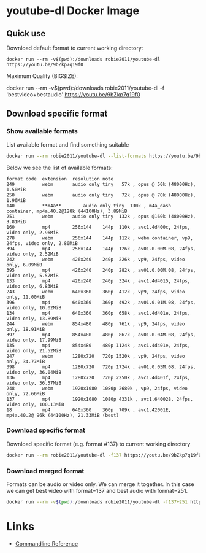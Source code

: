 # youtube-dl Docker Image

## Quick use
Download default format to current working directory:

    docker run --rm -v$(pwd):/downloads robie2011/youtube-dl https://youtu.be/9bZkp7q19f0


Maximum Quality (BIGSIZE):

docker run --rm -v$(pwd):/downloads robie2011/youtube-dl -f 'bestvideo+bestaudio' https://youtu.be/9bZkp7q19f0



## Download specific format

### Show available formats
List available format and find something suitable

```bash
docker run --rm robie2011/youtube-dl --list-formats https://youtu.be/9bZkp7q19f0
```


Below we see the list of available formats:

    format code  extension  resolution note
    249          webm       audio only tiny   57k , opus @ 50k (48000Hz), 1.50MiB
    250          webm       audio only tiny   72k , opus @ 70k (48000Hz), 1.96MiB
    140          **m4a**        audio only tiny  130k , m4a_dash container, mp4a.40.2@128k (44100Hz), 3.89MiB
    251          webm       audio only tiny  132k , opus @160k (48000Hz), 3.81MiB
    160          mp4        256x144    144p  110k , avc1.4d400c, 24fps, video only, 2.96MiB
    278          webm       256x144    144p  112k , webm container, vp9, 24fps, video only, 2.80MiB
    394          mp4        256x144    144p  126k , av01.0.00M.08, 24fps, video only, 2.52MiB
    242          webm       426x240    240p  226k , vp9, 24fps, video only, 6.09MiB
    395          mp4        426x240    240p  282k , av01.0.00M.08, 24fps, video only, 5.57MiB
    133          mp4        426x240    240p  324k , avc1.4d4015, 24fps, video only, 6.83MiB
    243          webm       640x360    360p  412k , vp9, 24fps, video only, 11.00MiB
    396          mp4        640x360    360p  492k , av01.0.01M.08, 24fps, video only, 10.02MiB
    134          mp4        640x360    360p  658k , avc1.4d401e, 24fps, video only, 13.89MiB
    244          webm       854x480    480p  761k , vp9, 24fps, video only, 18.91MiB
    397          mp4        854x480    480p  867k , av01.0.04M.08, 24fps, video only, 17.99MiB
    135          mp4        854x480    480p 1124k , avc1.4d401e, 24fps, video only, 21.52MiB
    247          webm       1280x720   720p 1520k , vp9, 24fps, video only, 34.77MiB
    398          mp4        1280x720   720p 1724k , av01.0.05M.08, 24fps, video only, 36.04MiB
    136          mp4        1280x720   720p 2250k , avc1.4d401f, 24fps, video only, 36.57MiB
    248          webm       1920x1080  1080p 2680k , vp9, 24fps, video only, 72.66MiB
    137          mp4        1920x1080  1080p 4331k , avc1.640028, 24fps, video only, 100.13MiB
    18           mp4        640x360    360p  709k , avc1.42001E, mp4a.40.2@ 96k (44100Hz), 21.33MiB (best)


### Download specific format
Download specific format (e.g. format #137) to current working directory

```bash
docker run --rm robie2011/youtube-dl -f137 https://youtu.be/9bZkp7q19f0
```

### Download merged format
Formats can be audio or video only. We can merge it together. 
In this case we can get best video with format=137 and best audio with format=251.

```bash
docker run --rm -v$(pwd):/downloads robie2011/youtube-dl -f137+251 https://youtu.be/9bZkp7q19f0
```


# Links
* [Commandline Reference](https://github.com/ytdl-org/youtube-dl)


